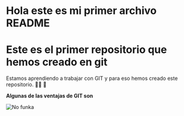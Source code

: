 # Hola este es mi primer archivo README
# Este es el primer repositorio que hemos creado en git
Estamos aprendiendo a trabajar con GIT y para eso hemos creado este repositorio. :man_student: :boy:

**Algunas de las ventajas de GIT son**


![No funka](https://is1-ssl.mzstatic.com/image/thumb/Music114/v4/e5/8e/67/e58e67ec-e8f5-5435-2150-8350b641d083/5059033243767_cover.jpg/400x400cc.jpg)
